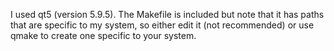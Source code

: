 I used qt5 (version 5.9.5). The Makefile is included but note that it has paths that are specific to my system, so either edit it (not recommended) or use qmake to create one specific to your system.
